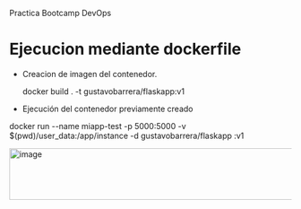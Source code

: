 Practica Bootcamp DevOps
# Ejecucion mediante dockerfile
* Creacion de imagen del contenedor.
  
  docker build . -t gustavobarrera/flaskapp:v1
  
* Ejecución del contenedor previamente creado
  
docker run --name miapp-test -p 5000:5000 -v $(pwd)/user_data:/app/instance -d gustavobarrera/flaskapp
:v1


<img width="733" height="92" alt="image" src="https://github.com/user-attachments/assets/1f885f1b-5389-4bd9-b291-3ca232257fda" />
